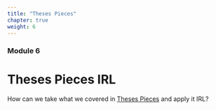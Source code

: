 ```yaml
---
title: "Theses Pieces"
chapter: true
weight: 6
---
```

### Module 6
# Theses Pieces IRL

How can we take what we covered in [Theses Pieces](https://5.course.sjmd.space) and apply it IRL?
